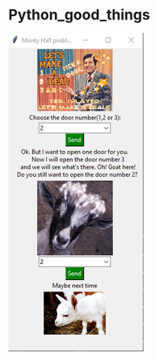 # Python_good_things
![Screenshot](https://github.com/NaStenku/Python_good_things/blob/master/Tkinter.png) 
